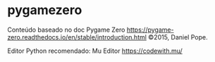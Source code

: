 # pygamezero

Conteúdo baseado no doc Pygame Zero https://pygame-zero.readthedocs.io/en/stable/introduction.html ©2015, Daniel Pope.

Editor Python recomendado: Mu Editor
https://codewith.mu/
